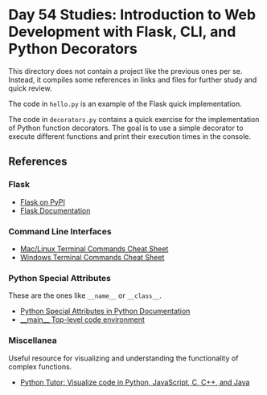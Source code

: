 # Day 54 Studies: Introduction to Web Development with Flask, CLI, and Python Decorators

This directory does not contain a project like the previous ones per se. Instead, it compiles some references in
links and files for further study and quick review.

The code in `hello.py` is an example of the Flask quick implementation.

The code in `decorators.py` contains a quick exercise for the implementation of Python function decorators. The goal is
to use a simple decorator to execute different functions and print their execution times in the console.

## References

### Flask

- [Flask on PyPI](https://pypi.org/project/Flask/)
- [Flask Documentation](https://flask.palletsprojects.com/en/3.0.x/)

### Command Line Interfaces

- [Mac/Linux Terminal Commands Cheat Sheet](https://github.com/appbrewery/terminal-mac-cheatsheet)
- [Windows Terminal Commands Cheat Sheet](./files/windows-command-prompt-cheatsheet.pdf)

### Python Special Attributes

These are the ones like `__name__` or `__class__`.

- [Python Special Attributes in Python Documentation](https://docs.python.org/3/library/stdtypes.html?highlight=__name__#special-attributes)
- [\_\_main__ Top-level code environment](https://docs.python.org/3/library/__main__.html)

### Miscellanea

Useful resource for visualizing and understanding the functionality of complex functions.

- [Python Tutor: Visualize code in Python, JavaScript, C, C++, and Java](https://pythontutor.com/visualize.html#mode=display)